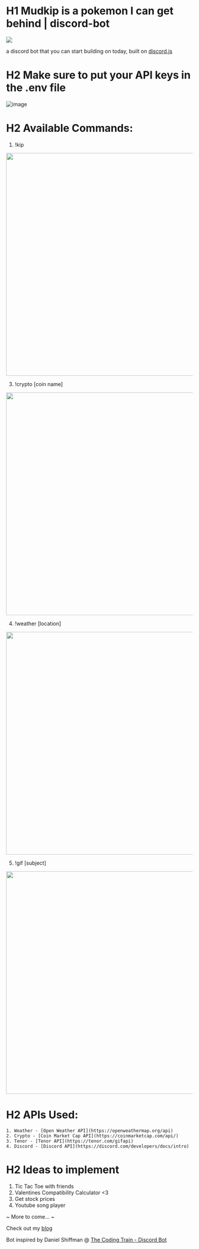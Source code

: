 # H1 Mudkip is a pokemon I can get behind | discord-bot

![](https://i.imgflip.com/56sng7.jpg)


a discord bot that you can start building on today, built on [discord.js](https://discord.js.org/#/)


# H2 Make sure to put your API keys in the .env file

![image](https://user-images.githubusercontent.com/67345874/115808784-f08cc780-a3b8-11eb-9674-f367587d79c7.png)

# H2 Available Commands:

1. !kip

<img src="https://i.gyazo.com/3d3fd4c7b96bf11315ee504fb0a5dd0f.gif" width="600">

3. !crypto [coin name]

<img src="https://i.gyazo.com/ca0cba5e5e45296b925f070482876f50.gif" width="600">

4. !weather [location]

<img src="https://i.gyazo.com/919103671e126a7da0907d14cf62c7ae.gif" width="600">

5. !gif [subject]

<img src="https://i.gyazo.com/c2ebc1381efe15cdcd215003c850af86.gif" width="600">

# H2 APIs Used:

    1. Weather - [Open Weather API](https://openweathermap.org/api)
    2. Crypto - [Coin Market Cap API](https://coinmarketcap.com/api/)
    3. Tenor - [Tenor API](https://tenor.com/gifapi)
    4. Discord - [Discord API](https://discord.com/developers/docs/intro)

# H2 Ideas to implement

1. Tic Tac Toe with friends
2. Valentines Compatibility Calculator <3
3. Get stock prices
4. Youtube song player


~ More to come... ~


Check out my [blog](https://www.ronald-luo.com/)

Bot inspired by Daniel Shiffman @ [The Coding Train - Discord Bot](https://thecodingtrain.com/learning/bots/discord/)
